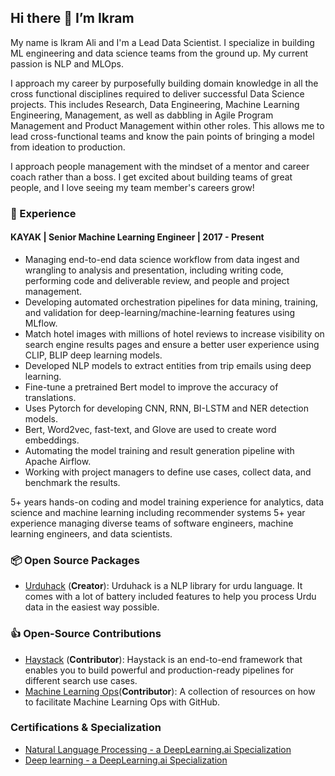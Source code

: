 ## Hi there 👋 I’m Ikram

My name is Ikram Ali and I'm a Lead Data Scientist. I specialize in building ML engineering and data science teams from the ground up. My current passion is NLP and MLOps.

I approach my career by purposefully building domain knowledge in all the cross functional disciplines required to
deliver successful Data Science projects. This includes Research, Data Engineering, Machine Learning Engineering,
Management, as well as dabbling in Agile Program Management and Product Management within other roles.
This allows me to lead cross-functional teams and know the pain points of bringing a model from ideation to production.

I approach people management with the mindset of a mentor and career coach rather than a boss.
I get excited about building teams of great people, and I love seeing my team member's careers grow!

### 💼 Experience 

#### KAYAK | Senior Machine Learning Engineer | 2017 - Present
- Managing end-to-end data science workflow from data ingest and wrangling to analysis and presentation, including
  writing code, performing code and deliverable review, and people and project management.
- Developing automated orchestration pipelines for data mining, training, and validation for deep-learning/machine-learning features using MLflow.
- Match hotel images with millions of hotel reviews to increase visibility on search engine results pages and ensure a better user experience using CLIP, BLIP deep learning models.
- Developed NLP models to extract entities from trip emails using deep learning.
- Fine-tune a pretrained Bert model to improve the accuracy of translations.
- Uses Pytorch for developing CNN, RNN, BI-LSTM and NER detection models.
- Bert, Word2vec, fast-text, and Glove are used to create word embeddings.
- Automating the model training and result generation pipeline with Apache Airflow.
- Working with project managers to define use cases, collect data, and benchmark the results.


5+ years hands-on coding and model training experience for analytics, data science and machine learning including recommender systems 5+ year experience managing diverse teams of software engineers, machine learning engineers, and data scientists.

### 📦 Open Source Packages
- [Urduhack](https://github.com/urduhack/urduhack) (**Creator**): Urduhack is a NLP library for urdu language. It comes with a lot of battery included features to help you process Urdu data in the easiest way possible.

### 👍 Open-Source Contributions
- [Haystack](https://github.com/deepset-ai/haystack) (**Contributor**): Haystack is an end-to-end framework that enables you to build powerful and production-ready pipelines for different search use cases.
- [Machine Learning Ops](https://mlops-github.com/)(**Contributor**): A collection of resources on how to facilitate Machine Learning Ops with GitHub.

### Certifications & Specialization

- [ Natural Language Processing - a DeepLearning.ai Specialization](https://www.coursera.org/account/accomplishments/specialization/certificate/KR56PWKASG88)
- [ Deep learning - a DeepLearning.ai Specialization](https://www.coursera.org/account/accomplishments/specialization/certificate/7TRBVG7U5M3A)
